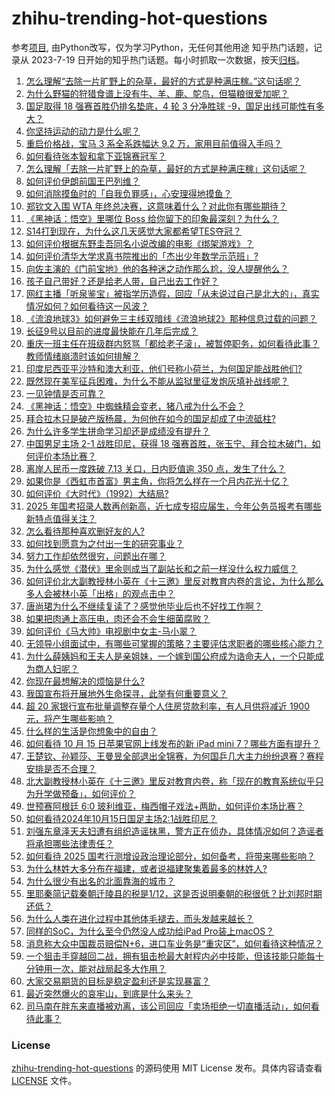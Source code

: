 # zhihu-trending-hot-questions
参考[项目](https://github.com/justjavac/zhihu-trending-hot-questions), 由Python改写，仅为学习Python，无任何其他用途
知乎热门话题，记录从 2023-7-19
日开始的知乎热门话题。每小时抓取一次数据，按天[归档](./data)。
<!-- BEGIN -->
<!-- 最后更新时间 2024-10-16 04:26:27.185362 -->
1. [怎么理解“去除一片旷野上的杂草，最好的方式是种满庄稼。”这句话呢？](https://www.zhihu.com/question/897663825)
1. [为什么野猫的狩猎食谱上没有牛、羊、鹿、鸵鸟，但猫粮很爱加呢？](https://www.zhihu.com/question/589856488)
1. [国足取得 18 强赛首胜仍排名垫底，4 轮 3 分净胜球 -9，国足出线可能性有多大？](https://www.zhihu.com/question/981540763)
1. [你坚持运动的动力是什么呢？](https://www.zhihu.com/question/812434989)
1. [重启价格战，宝马 3 系全系跌幅达 9.2 万，家用目前值得入手吗？](https://www.zhihu.com/question/864609699)
1. [如何看待张本智和拿下亚锦赛冠军？](https://www.zhihu.com/question/859596374)
1. [怎么理解「去除一片旷野上的杂草，最好的方式是种满庄稼」这句话呢？](https://www.zhihu.com/question/897663825)
1. [如何评价伊朗前国王巴列维？](https://www.zhihu.com/question/24896255)
1. [如何消除摸鱼时的「自我负罪感」，心安理得地摸鱼？](https://www.zhihu.com/question/838951272)
1. [郑钦文入围 WTA 年终总决赛，这意味着什么？对此你有哪些期待？](https://www.zhihu.com/question/1022708319)
1. [《黑神话：悟空》里哪位 Boss 给你留下的印象最深刻？为什么？](https://www.zhihu.com/question/664774012)
1. [S14打到现在，为什么这几天感觉大家都希望TES夺冠？](https://www.zhihu.com/question/945849816)
1. [如何评价根据东野圭吾同名小说改编的电影《绑架游戏》？](https://www.zhihu.com/question/757606303)
1. [如何评价清华大学求真书院推出的「杰出少年数学示范班」?](https://www.zhihu.com/question/839614237)
1. [向佐主演的《门前宝地》他的各种迷之动作那么尬，没人提醒他么？](https://www.zhihu.com/question/809274358)
1. [孩子自己带好？还是给老人带，自己出去工作好？](https://www.zhihu.com/question/874857175)
1. [网红主播「听泉鉴宝」被指学历造假，回应「从未说过自己是北大的」，真实情况如何？如何看待这一风波？](https://www.zhihu.com/question/921058235)
1. [《流浪地球3》如何避免三主线双暗线《流浪地球2》那种信息过载的问题？](https://www.zhihu.com/question/830765620)
1. [长征9号以目前的进度最快能在几年后完成？](https://www.zhihu.com/question/565382237)
1. [重庆一班主任在班级群内怒骂「都给老子滚」，被暂停职务，如何看待此事？教师情绪崩溃时该如何排解？](https://www.zhihu.com/question/943447099)
1. [印度尼西亚平沙特和澳大利亚，他们号称小荷兰，为何国足能战胜他们?](https://www.zhihu.com/question/980430659)
1. [既然现在美军征兵困难，为什么不能从监狱里征发炮灰填补战线呢？](https://www.zhihu.com/question/667437618)
1. [一见钟情是否可靠？](https://www.zhihu.com/question/848651653)
1. [《黑神话：悟空》中蜘蛛精会变老，猪八戒为什么不会？](https://www.zhihu.com/question/808283905)
1. [拜合拉木只是破产版杨晨，为何他在如今的国足却成了中流砥柱?](https://www.zhihu.com/question/981669654)
1. [为什么许多学生拼命学习却还是成绩没有提升？](https://www.zhihu.com/question/435616674)
1. [中国男足主场 2-1 战胜印尼，获得 18 强赛首胜，张玉宁、拜合拉木破门，如何评价本场比赛？](https://www.zhihu.com/question/947981445)
1. [离岸人民币一度跌破 7.13 关口，日内贬值逾 350 点，发生了什么？](https://www.zhihu.com/question/946498418)
1. [如果你是《西虹市首富》男主角，你将怎么样在一个月内花光十亿？](https://www.zhihu.com/question/287526924)
1. [如何评价《大时代》（1992）大结局?](https://www.zhihu.com/question/32059360)
1. [2025 年国考招录人数再创新高，近七成专招应届生，今年公务员报考有哪些新特点值得关注？](https://www.zhihu.com/question/922651423)
1. [怎么看待那种喜欢删好友的人?](https://www.zhihu.com/question/897359840)
1. [如何找到愿意为之付出一生的研究事业？](https://www.zhihu.com/question/870573710)
1. [努力工作却依然很穷，问题出在哪？](https://www.zhihu.com/question/665927721)
1. [为什么感觉《潜伏》里余则成当了副站长和之前一样没什么权力威信？](https://www.zhihu.com/question/530882777)
1. [如何评价北大副教授林小英在《十三邀》里反对教育内卷的言论，为什么那么多人会被林小英「出格」的观点击中？](https://www.zhihu.com/question/670845121)
1. [唐尚珺为什么不继续复读了？感觉他毕业后也不好找工作啊？](https://www.zhihu.com/question/667247080)
1. [如果把肉通上高压电，肉还会不会生细菌腐败？](https://www.zhihu.com/question/646357797)
1. [如何评价《马大帅》电视剧中女主-马小翠？](https://www.zhihu.com/question/278648131)
1. [无领导小组面试中，有哪些可掌握的策略？主要评估求职者的哪些核心能力？](https://www.zhihu.com/question/668857118)
1. [为什么薛姨妈和王夫人是亲姐妹，一个嫁到国公府成为诰命夫人，一个只能成为商人妇呢？](https://www.zhihu.com/question/38166310)
1. [你现在最想解决的烦恼是什么?](https://www.zhihu.com/question/977734988)
1. [我国宣布将开展地外生命探寻，此举有何重要意义？](https://www.zhihu.com/question/928145555)
1. [超 20 家银行宣布批量调整存量个人住房贷款利率，有人月供将减近 1900 元，将产生哪些影响？](https://www.zhihu.com/question/858597880)
1. [什么样的生活是你想象中的自由？](https://www.zhihu.com/question/887097967)
1. [如何看待 10 月 15 日苹果官网上线发布的新 iPad mini 7？哪些方面有提升？](https://www.zhihu.com/question/980969506)
1. [王楚钦、孙颖莎、王曼昱全部退出全锦赛，为何国乒几大主力纷纷退赛？赛程安排是否不合理？](https://www.zhihu.com/question/955229186)
1. [北大副教授林小英在《十三邀》里反对教育内卷，称「现在的教育系统似乎只为升学做预备」，如何评价？](https://www.zhihu.com/question/670845121)
1. [世预赛阿根廷 6:0 玻利维亚，梅西帽子戏法+两助，如何评价本场比赛？](https://www.zhihu.com/question/1027847977)
1. [如何看待2024年10月15日国足主场2:1战胜印尼？](https://www.zhihu.com/question/980750570)
1. [刘强东章泽天夫妇遭有组织造谣抹黑，警方正在侦办，具体情况如何？造谣者将承担哪些法律责任？](https://www.zhihu.com/question/1021575791)
1. [如何看待 2025 国考行测增设政治理论部分，如何备考，将带来哪些影响？](https://www.zhihu.com/question/871959366)
1. [为什么林姓大多分布在福建，或者说福建聚集着最多的林姓人?](https://www.zhihu.com/question/21665714)
1. [为什么很少有出名的北面靠海的城市？](https://www.zhihu.com/question/881020149)
1. [里耶秦简记载秦朝迁陵县的税是1/12，这是否说明秦朝的税很低？比刘邦时期还低？](https://www.zhihu.com/question/946722929)
1. [为什么人类在进化过程中其他体毛褪去，而头发越来越长？](https://www.zhihu.com/question/284801590)
1. [同样的SoC，为什么至今仍然没人成功给iPad Pro装上macOS？](https://www.zhihu.com/question/653844573)
1. [消息称大众中国裁员赔偿N+6，进口车业务是“重灾区”，如何看待这种情况？](https://www.zhihu.com/question/807260835)
1. [一个狙击手穿越回二战，拥有狙击枪最大射程内必中技能，但该技能只能每十分钟用一次，能对战局起多大作用？](https://www.zhihu.com/question/666457414)
1. [大家交易期货的目标是稳定盈利还是实现暴富？](https://www.zhihu.com/question/679605402)
1. [最近突然爆火的哀牢山，到底是什么来头？](https://www.zhihu.com/question/791981908)
1. [司马南在胖东来直播被劝离，该公司回应「卖场拒绝一切直播活动」，如何看待此事？](https://www.zhihu.com/question/921786132)
<!-- END -->
### License
[zhihu-trending-hot-questions](https://github.com/yaogengzhu/zhihu-trending-hot-questions)
的源码使用 MIT License 发布。具体内容请查看 [LICENSE](./LICENSE) 文件。
